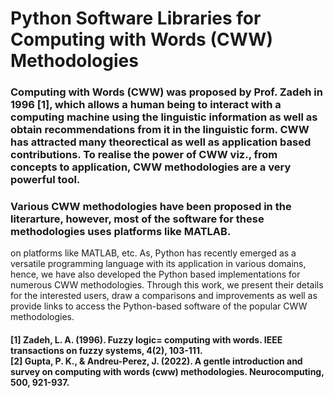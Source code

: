 <h1>Python Software Libraries for Computing with Words (CWW) Methodologies </h1>
<h3>Computing with Words (CWW) was proposed by Prof. Zadeh in 1996 [1], which allows a human being to interact with a computing machine using the linguistic information as well as obtain recommendations from it in the linguistic form. CWW has attracted many theorectical as well as application based contributions. To realise the power of CWW viz., from concepts to application, CWW methodologies are a very powerful tool.</h3>
<h3>Various CWW methodologies have been proposed in the literarture, however, most of the software for these methodologies uses platforms like MATLAB. </h3>

on platforms like MATLAB, etc. As, Python has recently emerged as a versatile programming language with its application in various domains, hence, we have also developed the Python based implementations for numerous CWW methodologies. Through this work, we present their details for the interested users, draw a comparisons and improvements as well as provide links to access the Python-based software of the popular CWW methodologies.

<h4>
  [1] Zadeh, L. A. (1996). Fuzzy logic= computing with words. IEEE transactions on fuzzy systems, 4(2), 103-111.<br/>
  [2] Gupta, P. K., & Andreu-Perez, J. (2022). A gentle introduction and survey on computing with words (cww) methodologies. Neurocomputing, 500, 921-937.
</h4>
